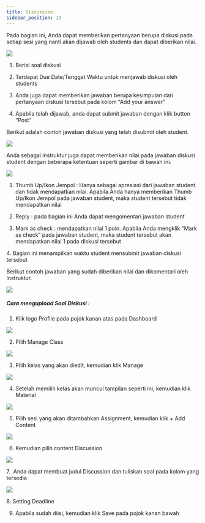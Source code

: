 ```yaml
---
title: Discussion
sidebar_position: 13
---
```

Pada bagian ini, Anda dapat memberikan pertanyaan berupa diskusi pada setiap sesi yang nanti akan dijawab oleh students dan dapat diberikan nilai.

![](/img/diskusi_.jpg)

1. Berisi soal diskusi

2. Terdapat Due Date/Tenggat Waktu untuk menjawab diskusi oleh students

3. Anda juga dapat memberikan jawaban berupa kesimpulan dari pertanyaan diskusi tersebut pada kolom “Add your answer”

4. Apabila telah dijawab, anda dapat submit jawaban dengan klik button “Post”

Berikut adalah contoh jawaban diskusi yang telah disubmit oleh student.

![](/img/diskusi_1.jpg)

Anda sebagai instruktur juga dapat memberikan nilai pada
jawaban diskusi student dengan beberapa ketentuan seperti gambar di bawah ini.

![](/img/diskusi_2.jpg)

1. Thumb Up/Ikon Jempol : Hanya sebagai apresiasi dari jawaban student dan tidak mendapatkan nilai. Apabila Anda hanya memberikan Thumb Up/Ikon Jempol pada jawaban student, maka student tersebut tidak mendapatkan nilai

2. Reply : pada bagian ini Anda dapat mengomentari jawaban student

3. Mark as check : mendapatkan nilai 1 poin. Apabila Anda mengklik “Mark as check” pada jawaban student, maka student tersebut akan mendapatkan nilai 1 pada diskusi tersebut

4. Bagian ini menampilkan waktu student mensubmit jawaban diskusi tersebut



Berikut contoh jawaban yang sudah diberikan nilai dan dikomentari oleh Instruktur.

![](/img/diskusi_3.jpg)

##### Cara mengupload Soal Diskusi :

1. Klik logo Profile pada pojok kanan atas pada Dashboard

![](/img/diskusi_4.jpg)

2. Pilih Manage Class

![](/img/diskusi_5.jpg)

3. Pilih kelas yang akan diedit, kemudian klik Manage

![](/img/diskusi_6.jpg)

4. Setelah memilih kelas akan muncul tampilan seperti ini, kemudian klik Material

![](/img/diskusi_7.jpg)

5. Pilih sesi yang akan ditambahkan Assignment, kemudian klik + Add Content

![](/img/diskusi_8.jpg)

6. Kemudian pilih content Discussion

![](/img/diskusi_9.jpg)

7.  Anda dapat membuat judul Discussion dan tuliskan soal pada kolom yang tersedia

![](/img/diskusi_10.jpg)

8. Setting Deadline

9. Apabila sudah diisi, kemudian klik Save pada pojok kanan bawah
